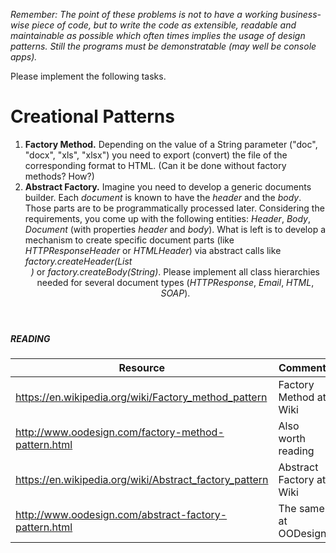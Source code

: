 *Remember: The point of these problems is not to have a working business-wise piece of code, but to write the code as extensible, readable and maintainable as possible which often times implies the usage of design patterns. Still the programs must be demonstratable (may well be console apps).*

Please implement the following tasks.

# Creational Patterns

1. **Factory Method.** Depending on the value of a String parameter ("doc", "docx", "xls", "xlsx") you need to export (convert) the file of the corresponding format to HTML. (Can it be done without factory methods? How?)
2. **Abstract Factory.** Imagine you need to develop a generic documents builder. Each _document_ is known to have the _header_ and the _body_. Those parts are to be programmatically processed later. Considering the requirements, you come up with the following entities: _Header_, _Body_, _Document_ (with properties _header_ and _body_). What is left is to develop a mechanism to create specific document parts (like _HTTPResponseHeader_ or _HTMLHeader_) via abstract calls like _factory.createHeader(List<Header>)_ or _factory.createBody(String)_. Please implement all class hierarchies needed for several document types (_HTTPResponse_, _Email_, _HTML_, _SOAP_).

##### READING

| Resource      | Comment       |
| ------------- | ------------- |
| https://en.wikipedia.org/wiki/Factory_method_pattern | Factory Method at Wiki |
| http://www.oodesign.com/factory-method-pattern.html | Also worth reading |
| https://en.wikipedia.org/wiki/Abstract_factory_pattern | Abstract Factory at Wiki |
| http://www.oodesign.com/abstract-factory-pattern.html | The same at OODesign |
